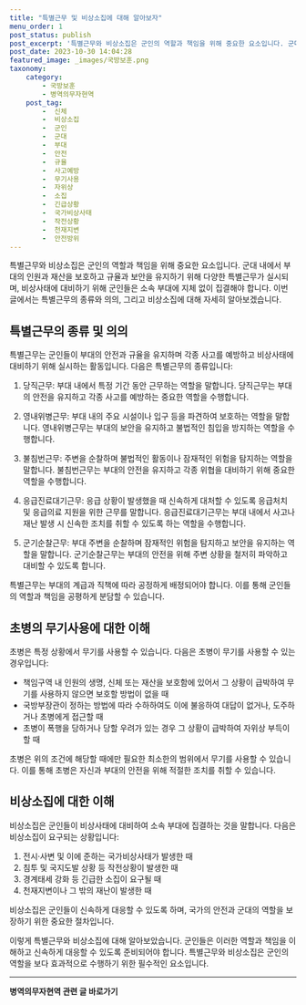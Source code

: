 ```yaml
---
title: "특별근무 및 비상소집에 대해 알아보자"
menu_order: 1
post_status: publish
post_excerpt: '특별근무와 비상소집은 군인의 역할과 책임을 위해 중요한 요소입니다. 군대 내에서 부대의 인원과 재산을 보호하고 규율과 보안을 유지하기 위해 다양한 특별근무가 실시되며, 비상사태에 대비하기 위해 군인들은 소속 부대에 지체 없이 집결해야 합니다. 이번 글에서는 특별근무의 종류와 의의, 그리고 비상소집에 대해 자세히 알아보겠습니다.'
post_date: 2023-10-30 14:04:28
featured_image: _images/국방보훈.png
taxonomy:
    category:
        - 국방보훈
        - 병역의무자현역
    post_tag:
        -  신체
        -  비상소집
        -  군인
        -  군대
        -  부대
        -  안전
        -  규율
        -  사고예방
        -  무기사용
        -  자위상
        -  소집
        -  긴급상황
        -  국가비상사태
        -  작전상황
        -  천재지변
        -  안전방위
---
```




특별근무와 비상소집은 군인의 역할과 책임을 위해 중요한 요소입니다. 군대 내에서 부대의 인원과 재산을 보호하고 규율과 보안을 유지하기 위해 다양한 특별근무가 실시되며, 비상사태에 대비하기 위해 군인들은 소속 부대에 지체 없이 집결해야 합니다. 이번 글에서는 특별근무의 종류와 의의, 그리고 비상소집에 대해 자세히 알아보겠습니다.

## 특별근무의 종류 및 의의

특별근무는 군인들이 부대의 안전과 규율을 유지하며 각종 사고를 예방하고 비상사태에 대비하기 위해 실시하는 활동입니다. 다음은 특별근무의 종류입니다:

1. 당직근무: 부대 내에서 특정 기간 동안 근무하는 역할을 말합니다. 당직근무는 부대의 안전을 유지하고 각종 사고를 예방하는 중요한 역할을 수행합니다.

2. 영내위병근무: 부대 내의 주요 시설이나 입구 등을 파견하여 보호하는 역할을 말합니다. 영내위병근무는 부대의 보안을 유지하고 불법적인 침입을 방지하는 역할을 수행합니다.

3. 불침번근무: 주변을 순찰하며 불법적인 활동이나 잠재적인 위험을 탐지하는 역할을 말합니다. 불침번근무는 부대의 안전을 유지하고 각종 위협을 대비하기 위해 중요한 역할을 수행합니다.

4. 응급진료대기근무: 응급 상황이 발생했을 때 신속하게 대처할 수 있도록 응급처치 및 응급의료 지원을 위한 근무를 말합니다. 응급진료대기근무는 부대 내에서 사고나 재난 발생 시 신속한 조치를 취할 수 있도록 하는 역할을 수행합니다.

5. 군기순찰근무: 부대 주변을 순찰하며 잠재적인 위험을 탐지하고 보안을 유지하는 역할을 말합니다. 군기순찰근무는 부대의 안전을 위해 주변 상황을 철저히 파악하고 대비할 수 있도록 합니다.

특별근무는 부대의 계급과 직책에 따라 공정하게 배정되어야 합니다. 이를 통해 군인들의 역할과 책임을 공평하게 분담할 수 있습니다.

## 초병의 무기사용에 대한 이해

초병은 특정 상황에서 무기를 사용할 수 있습니다. 다음은 초병이 무기를 사용할 수 있는 경우입니다:

- 책임구역 내 인원의 생명, 신체 또는 재산을 보호함에 있어서 그 상황이 급박하여 무기를 사용하지 않으면 보호할 방법이 없을 때
- 국방부장관이 정하는 방법에 따라 수하하여도 이에 불응하여 대답이 없거나, 도주하거나 초병에게 접근할 때
- 초병이 폭행을 당하거나 당할 우려가 있는 경우 그 상황이 급박하여 자위상 부득이할 때

초병은 위의 조건에 해당할 때에만 필요한 최소한의 범위에서 무기를 사용할 수 있습니다. 이를 통해 초병은 자신과 부대의 안전을 위해 적절한 조치를 취할 수 있습니다.

## 비상소집에 대한 이해

비상소집은 군인들이 비상사태에 대비하여 소속 부대에 집결하는 것을 말합니다. 다음은 비상소집이 요구되는 상황입니다:

1. 전시·사변 및 이에 준하는 국가비상사태가 발생한 때
2. 침투 및 국지도발 상황 등 작전상황이 발생한 때
3. 경계태세 강화 등 긴급한 소집이 요구될 때
4. 천재지변이나 그 밖의 재난이 발생한 때

비상소집은 군인들이 신속하게 대응할 수 있도록 하며, 국가의 안전과 군대의 역할을 보장하기 위한 중요한 절차입니다.

이렇게 특별근무와 비상소집에 대해 알아보았습니다. 군인들은 이러한 역할과 책임을 이해하고 신속하게 대응할 수 있도록 준비되어야 합니다. 특별근무와 비상소집은 군인의 역할을 보다 효과적으로 수행하기 위한 필수적인 요소입니다.
<!-- wp:separator -->
<hr class="wp-block-separator has-alpha-channel-opacity"/>
<!-- /wp:separator -->

<!-- wp:group {"backgroundColor":"base","layout":{"type":"constrained"}} -->
<div class="wp-block-group has-base-background-color has-background"><!-- wp:paragraph {"align":"center","fontSize":"medium"} -->
<p class="has-text-align-center has-large-font-size"><strong>병역의무자현역 관련 글 바로가기</strong></p>
<!-- /wp:paragraph -->


<!-- wp:latest-posts
{"categories":[{"id":9912,"count":19,"description":"","link":"https://uknowlaw.com/category/%eb%b3%91%ec%97%ad%ec%9d%98%eb%ac%b4%ec%9e%90%ed%98%84%ec%97%ad/","name":"병역의무자현역","slug":"병역의무자현역","taxonomy":"category","parent":0,"meta":[],"_links":{"self":[{"href":"https://uknowlaw.com/wp-json/wp/v2/categories/9912"}],"collection":[{"href":"https://uknowlaw.com/wp-json/wp/v2/categories"}],"about":[{"href":"https://uknowlaw.com/wp-json/wp/v2/taxonomies/category"}],"wp:post_type":[{"href":"https://uknowlaw.com/wp-json/wp/v2/posts?categories=9912"}],"curies":[{"name":"wp","href":"https://api.w.org/{rel}","templated":true}]}}]} /--></div>
<!-- /wp:group -->